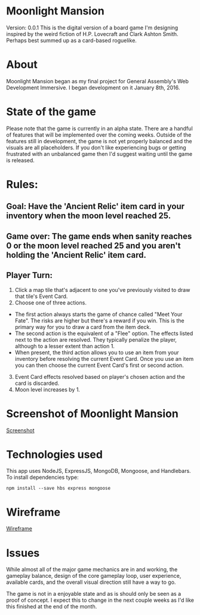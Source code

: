 # Moonlight Mansion
Version: 0.0.1
This is the digital version of a board game I'm designing inspired by the weird fiction of H.P. Lovecraft and Clark Ashton Smith. Perhaps best summed up as a card-based roguelike.

# About
Moonlight Mansion began as my final project for General Assembly's Web Development Immersive. I began development on it January 8th, 2016.

# State of the game
Please note that the game is currently in an alpha state. There are a handful of features that will be implemented over the coming weeks. Outside of the features still in development, the game is not yet properly balanced and the visuals are all placeholders. If you don't like experiencing bugs or getting frustrated with an unbalanced game then I'd suggest waiting until the game is released.

# Rules:
## Goal: Have the 'Ancient Relic' item card in your inventory when the moon level reached 25.

## Game over: The game ends when sanity reaches 0 or the moon level reached 25 and you aren't holding the 'Ancient Relic' item card.

## Player Turn:
1. Click a map tile that's adjacent to one you've previously visited to draw that tile's Event Card.
2. Choose one of three actions.
  - The first action always starts the game of chance called "Meet Your Fate". The risks are higher but there's a reward if you win. This is the primary way for you to draw a card from the item deck.
  - The second action is the equivalent of a "Flee" option. The effects listed next to the action are resolved. They typically penalize the player, although to a lesser extent than action 1.
  - When present, the third action allows you to use an item from your inventory before resolving the current Event Card. Once you use an item you can then choose the current Event Card's first or second action.
3. Event Card effects resolved based on player's chosen action and the card is discarded.
4. Moon level increases by 1.

# Screenshot of Moonlight Mansion
[Screenshot](http://imgur.com/5mhX2Wf)

# Technologies used
This app uses NodeJS, ExpressJS, MongoDB, Mongoose, and Handlebars. To install dependencies type:
```
npm install --save hbs express mongoose
```

# Wireframe
[Wireframe](https://drive.google.com/file/d/0B1R1j4cojTrNbUQ4b2JLVEtlNlU/view?usp=sharing)

# Issues
While almost all of the major game mechanics are in and working, the gameplay balance, design of the core gameplay loop, user experience, available cards, and the overall visual direction still have a way to go.

The game is not in a enjoyable state and as is should only be seen as a proof of concept. I expect this to change in the next couple weeks as I'd like this finished at the end of the month.
